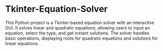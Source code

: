 # Tkinter-Equation-Solver
This Python project is a Tkinter-based equation solver with an interactive GUI. It solves linear and quadratic equations, allowing users to input an equation, select the type, and get instant solutions. The solver handles basic operations, displaying roots for quadratic equations and solutions for linear equations.
